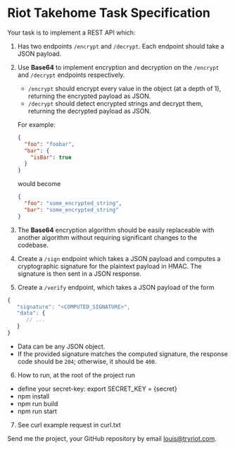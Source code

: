 # Riot Takehome Task Specification

Your task is to implement a REST API which:

1. Has two endpoints `/encrypt` and `/decrypt`. Each endpoint should take
a JSON payload.
2. Use **Base64** to implement encryption and decryption on the
`/encrypt` and `/decrypt` endpoints respectively.
   - `/encrypt` should encrypt every value in the object (at a depth of 1), returning the encrypted payload as JSON.
   - `/decrypt` should detect encrypted strings and decrypt them, returning the decrypted payload as JSON.

   For example:
   ```JSON
   {
     "foo": "foobar",
     "bar": {
       "isBar": true
     }
   }
   ```
   would become
   ```JSON
   {
     "foo": "some_encrypted_string",
     "bar": "some_encrypted_string"
   }
   ```
3. The **Base64** encryption algorithm should be easily replaceable with another algorithm without requiring significant changes to the codebase.
4. Create a `/sign` endpoint which takes a JSON payload and computes a
cryptographic signature for the plaintext payload in HMAC. The signature is then
sent in a JSON response.
5. Create a `/verify` endpoint, which takes a JSON payload of the form
```js
{
   "signature": "<COMPUTED_SIGNATURE>",
   "data": {
      // ...
   }
}
```
- Data can be any JSON object.
- If the provided signature matches the computed signature, the response code should be `204`; otherwise, it should be `400`.

6. How to run, at the root of the project run
* define your secret-key:  export SECRET_KEY = {secret}
* npm install
* npm run build
* npm run start

7. See curl example request in curl.txt

Send me the project, your GitHub repository by email louis@tryriot.com.
